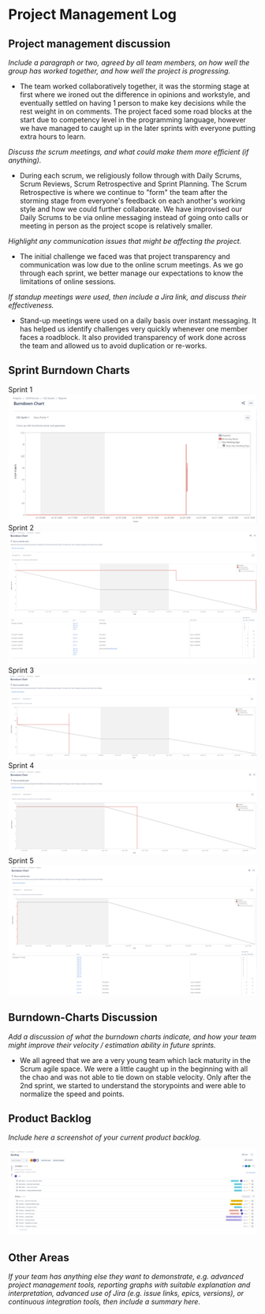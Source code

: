 # Project Management Log

## Project management discussion

*Include a paragraph or two, agreed by all team members, on how well the group has worked together, and how well the project is progressing.*

- The team worked collaboratively together, it was the storming stage at first where we ironed out the difference in opinions and workstyle, and eventually settled on having 1 person to make key decisions while the rest weight in on comments. The project faced some road blocks at the start due to competency level in the programming language, however we have managed to caught up in the later sprints with everyone putting extra hours to learn.

*Discuss the scrum meetings, and what could make them more efficient (if anything).*

- During each scrum, we religiously follow through with Daily Scrums, Scrum Reviews, Scrum Retrospective and Sprint Planning. The Scrum Retrospective is where we continue to "form" the team after the storming stage from everyone's feedback on each another's working style and how we could further collaborate. We have improvised our Daily Scrums to be via online messaging instead of going onto calls or meeting in person as the project scope is relatively smaller.

*Highlight any communication issues that might be affecting the project.*
- The initial challenge we faced was that project transparency and communication was low due to the online scrum meetings. As we go through each sprint, we better manage our expectations to know the limitations of online sessions.

*If standup meetings were used, then include a Jira link, and discuss their effectiveness.*
- Stand-up meetings were used on a daily basis over instant messaging. It has helped us identify challenges very quickly whenever one member faces a roadblock. It also provided transparency of work done across the team and allowed us to avoid duplication or re-works. 
## Sprint Burndown Charts

Sprint 1
<img src="images/Sprint 1 Burndown.PNG" alt="sprint 1 burndown" />
Sprint 2
<img src="images/Sprint 2 Burndown.PNG" alt="sprint 2 burndown" />
Sprint 3
<img src="images/Sprint 3 Burndown.PNG" alt="sprint 3 burndown" />
Sprint 4
<img src="images/Sprint 4 Burndown.PNG" alt="sprint 4 burndown" />
Sprint 5
<img src="images/Sprint 5 Burndown.PNG" alt="sprint 5 burndown" /> 

## Burndown-Charts Discussion
*Add a discussion of what the burndown charts indicate, and how your team might improve their velocity / estimation ability in future sprints.*

- We all agreed that we are a very young team which lack maturity in the Scrum agile space. We were a little caught up in the beginning with all the chao and was not able to tie down on stable velocity. Only after the 2nd sprint, we started to understand the storypoints and were able to normalize the speed and points.

## Product Backlog
*Include here a screenshot of your current product backlog.*

<img src="images/Current Backlog 29 July 2022.PNG" alt="Current Backlog 22 July 2022" />

## Other Areas
*If your team has anything else they want to demonstrate, e.g. advanced project management tools, reporting graphs with suitable explanation and interpretation, advanced use of Jira (e.g. issue links, epics, versions), or continuous integration tools, then include a summary here.*
